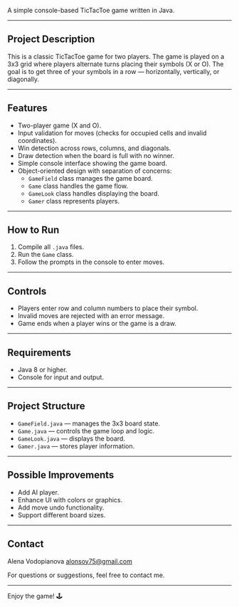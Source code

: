 
A simple console-based TicTacToe game written in Java.

---

## Project Description

This is a classic TicTacToe game for two players. The game is played on a 3x3 grid where players alternate turns placing their symbols (X or O). The goal is to get three of your symbols in a row — horizontally, vertically, or diagonally.

---

## Features

- Two-player game (X and O).
- Input validation for moves (checks for occupied cells and invalid coordinates).
- Win detection across rows, columns, and diagonals.
- Draw detection when the board is full with no winner.
- Simple console interface showing the game board.
- Object-oriented design with separation of concerns:
  - `GameField` class manages the game board.
  - `Game` class handles the game flow.
  - `GameLook` class handles displaying the board.
  - `Gamer` class represents players.

---

## How to Run

1. Compile all `.java` files.
2. Run the `Game` class.
3. Follow the prompts in the console to enter moves.

---

## Controls

- Players enter row and column numbers to place their symbol.
- Invalid moves are rejected with an error message.
- Game ends when a player wins or the game is a draw.

---

## Requirements

- Java 8 or higher.
- Console for input and output.

---

## Project Structure

- `GameField.java` — manages the 3x3 board state.
- `Game.java` — controls the game loop and logic.
- `GameLook.java` — displays the board.
- `Gamer.java` — stores player information.

---

## Possible Improvements

- Add AI player.
- Enhance UI with colors or graphics.
- Add move undo functionality.
- Support different board sizes.

---

## Contact

Alena Vodopianova
alonsoy75@gmail.com

For questions or suggestions, feel free to contact me.

---

Enjoy the game! 🕹️
